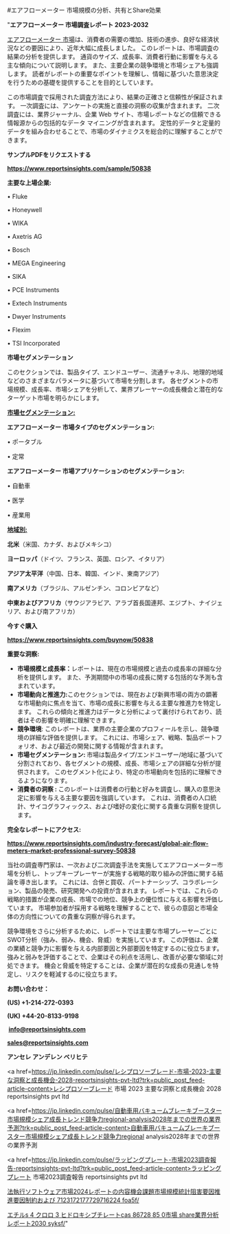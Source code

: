 #エアフローメーター 市場規模の分析、共有とShare効果

"<strong>エアフローメーター 市場調査レポート 2023-2032</strong>

<a href=https://www.reportsinsights.com/sample/50838>エアフローメーター 市場</a>は、消費者の需要の増加、技術の進歩、良好な経済状況などの要因により、近年大幅に成長しました。 このレポートは、市場調査の結果の分析を提供します。 通貨のサイズ、成長率、消費者行動に影響を与える主な傾向について説明します。 また、主要企業の競争環境と市場シェアも強調します。 読者がレポートの重要なポイントを理解し、情報に基づいた意思決定を行うための基礎を提供することを目的としています。

この市場調査で採用された調査方法により、結果の正確さと信頼性が保証されます。 一次調査には、アンケートの実施と直接の洞察の収集が含まれます。 二次調査には、業界ジャーナル、企業 Web サイト、市場レポートなどの信頼できる情報源からの包括的なデータ マイニングが含まれます。 定性的データと定量的データを組み合わせることで、市場のダイナミクスを総合的に理解することができます。

<strong><b>サンプルPDFをリクエストする</b></strong>

<a href=https://www.reportsinsights.com/sample/50838><strong><u>https://www.reportsinsights.com/sample/50838</u></strong></a>

<strong>主要な上場企業:</strong>

• Fluke

• Honeywell

• WIKA

• Axetris AG

• Bosch

• MEGA Engineering

• SIKA

• PCE Instruments

• Extech Instruments

• Dwyer Instruments

• Flexim

• TSI Incorporated

<strong>市場セグメンテーション</strong>

このセクションでは、製品タイプ、エンドユーザー、流通チャネル、地理的地域などのさまざまなパラメータに基づいて市場を分割します。 各セグメントの市場規模、成長率、市場シェアを分析して、業界プレーヤーの成長機会と潜在的なターゲット市場を明らかにします。

<strong><u>市場セグメンテーション</u></strong><strong><u>:</u></strong>

<strong>エアフローメーター 市場タイプのセグメンテーション:</strong>

• ポータブル

• 定常

<strong>エアフローメーター 市場アプリケーションのセグメンテーション:</strong>

• 自動車

• 医学

• 産業用

<strong><u>地域別</u></strong><strong><u>:</u></strong>

<strong>北米</strong>（米国、カナダ、およびメキシコ）

<strong>ヨーロッパ</strong>（ドイツ、フランス、英国、ロシア、イタリア）

<strong>アジア太平洋</strong>（中国、日本、韓国、インド、東南アジア）

<strong>南アメリカ</strong>（ブラジル、アルゼンチン、コロンビアなど）

<strong>中東およびアフリカ</strong>（サウジアラビア、アラブ首長国連邦、エジプト、ナイジェリア、および南アフリカ）

<strong>今すぐ購入</strong>

<a href=https://www.reportsinsights.com/buynow/50838><strong><u>https://www.reportsinsights.com/buynow/50838</u></strong></a>

<strong>重要な洞察:</strong>
<ul>
  <li><strong>市場規模と成長率：</strong>レポートは、現在の市場規模と過去の成長率の詳細な分析を提供します。 また、予測期間中の市場の成長に関する包括的な予測も含まれています。</li>
  <li><strong>市場動向と推進力:</strong>このセクションでは、現在および新興市場の両方の顕著な市場動向に焦点を当て、市場の成長に影響を与える主要な推進力を特定します。 これらの傾向と推進力はデータと分析によって裏付けられており、読者はその影響を明確に理解できます。</li>
  <li><strong>競争環境</strong>: このレポートは、業界の主要企業のプロフィールを示し、競争環境の詳細な評価を提供します。 これには、市場シェア、戦略、製品ポートフォリオ、および最近の開発に関する情報が含まれます。</li>
  <li><strong>市場セグメンテーション: </strong>市場は製品タイプ/エンドユーザー/地域に基づいて分割されており、各セグメントの規模、成長、市場シェアの詳細な分析が提供されます。 このセグメント化により、特定の市場動向を包括的に理解できるようになります。</li>
  <li><strong>消費者の洞察 : </strong>このレポートは消費者の行動と好みを調査し、購入の意思決定に影響を与える主要な要因を強調しています。 これは、消費者の人口統計、サイコグラフィックス、および嗜好の変化に関する貴重な洞察を提供します。</li>
</ul>
<strong>完全なレポートにアクセス:</strong>

<a href=https://www.reportsinsights.com/industry-forecast/global-air-flow-meters-market-professional-survey-50838><strong><u><b>https://www.reportsinsights.com/industry-forecast/global-air-flow-meters-market-professional-survey-50838</b></u></strong></a>

当社の調査専門家は、一次および二次調査手法を実施してエアフローメーター市場を分析し、トップキープレーヤーが実施する戦略的取り組みの評価に関する結論を導き出します。 これには、合併と買収、パートナーシップ、コラボレーション、製品の発売、研究開発への投資が含まれます。 レポートでは、これらの戦略的措置が企業の成長、市場での地位、競争上の優位性に与える影響を評価しています。 市場参加者が採用する戦略を理解することで、彼らの意図と市場全体の方向性についての貴重な洞察が得られます。

競争環境をさらに分析するために、レポートでは主要な市場プレーヤーごとにSWOT分析（強み、弱み、機会、脅威）を実施しています。 この評価は、企業の業績と競争力に影響を与える内部要因と外部要因を特定するのに役立ちます。 強みと弱みを評価することで、企業はその利点を活用し、改善が必要な領域に対処できます。 機会と脅威を特定することは、企業が潜在的な成長の見通しを特定し、リスクを軽減するのに役立ちます。

<strong>お問い合わせ：</strong>

<strong>(US) +1-214-272-0393</strong>

<strong>(UK) +44-20-8133-9198</strong>

<strong> </strong><a href=info@reportsinsights.com><strong><u>info@reportsinsights.com</u></strong></a>

<a href=sales@reportsinsights.com><strong><u>sales@reportsinsights.com</u></strong></a>

<strong>アンセレ アンデレン ベリヒテ</strong>

<a href=https://jp.linkedin.com/pulse/レシプロソーブレード-市場-2023-主要な洞察と成長機会-2028-reportsinsights-pvt-ltd?trk=public_post_feed-article-content>レシプロソーブレード 市場 2023 主要な洞察と成長機会 2028 reportsinsights pvt ltd</a>

<a href=https://jp.linkedin.com/pulse/自動車用バキュームブレーキブースター市場規模シェア成長トレンド競争力regional-analysis2028年までの世界の業界予測?trk=public_post_feed-article-content>自動車用バキュームブレーキブースター市場規模シェア成長トレンド競争力regional analysis2028年までの世界の業界予測</a>

<a href=https://jp.linkedin.com/pulse/ラッピングプレート-市場2023調査報告-reportsinsights-pvt-ltd?trk=public_post_feed-article-content>ラッピングプレート 市場2023調査報告 reportsinsights pvt ltd</a>

<a href=https://www.linkedin.com/pulse/法執行ソフトウェア市場2024レポートの内容機会課題市場規模統計阻害要因推進要因制約および-7123172177729716224-foa5f/>法執行ソフトウェア市場2024レポートの内容機会課題市場規模統計阻害要因推進要因制約および 7123172177729716224 foa5f/</a>

<a href=https://www.linkedin.com/pulse/エチルs-4-クロロ-3-ヒドロキシブチレートcas-86728-85-0市場-share業界分析レポート2030-syksf/>エチルs 4 クロロ 3 ヒドロキシブチレートcas 86728 85 0市場 share業界分析レポート2030 syksf/</a>"

